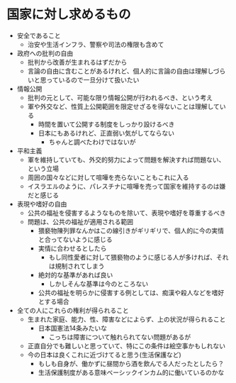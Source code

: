 # 国家に対し求めるもの

- 安全であること
  - 治安や生活インフラ、警察や司法の権限も含めて
- 政府への批判の自由
  - 批判から改善が生まれるはずだから
  - 言論の自由に含むことがあるけれど、個人的に言論の自由は理解しづらいと思っているので一旦分けて扱いたい
- 情報公開
  - 批判の元として、可能な限り情報公開が行われるべき、という考え
  - 軍や外交など、性質上公開範囲を限定せざるを得ないことは理解している
    - 時間を置いて公開する制度をしっかり設けるべき
    - 日本にもあるけれど、正直弱い気がしてならない
      - ちゃんと調べたわけではないが
- 平和主義
  - 軍を維持していても、外交的努力によって問題を解決すれば問題ない、という立場
  - 周囲の国々などに対して喧嘩を売らないこともこれに入る
  - イスラエルのように、パレスチナに喧嘩を売って国家を維持するのは嫌だと感じる
- 表現や嗜好の自由
  - 公共の福祉を侵害するようなものを除いて、表現や嗜好を尊重するべき
  - 問題は、公共の福祉が適用される範囲
    - 猥褻物陳列罪なんかはこの線引きがギリギリで、個人的に今の実情と合ってないように感じる
    - 実情に合わせるとしたら
      - もし同性愛者に対して猥褻物のように感じる人が多ければ、それは規制されてしまう
    - 絶対的な基準があれば良い
      - しかしそんな基準は今のところない
    - 公共の福祉を明らかに侵害する例としては、痴漢や殺人などを嗜好とする場合
- 全ての人にこれらの権利が得られること
  - 生まれた家庭、能力、性、障害などによらず、上の状況が得られること
    - 日本国憲法14条みたいな
      - こっちは障害について触れられてない問題があるが
  - 正直自分でも難しいと思っていて、特にこの条件は絵空事かもしれない
  - 今の日本は良くこれに近づけてると思う(生活保護など)
    - もしも自身が、働かずに昼間から酒を飲んでる人だったとしたら？
    - 生活保護制度がある意味ベーシックインカム的に働いているのかな


